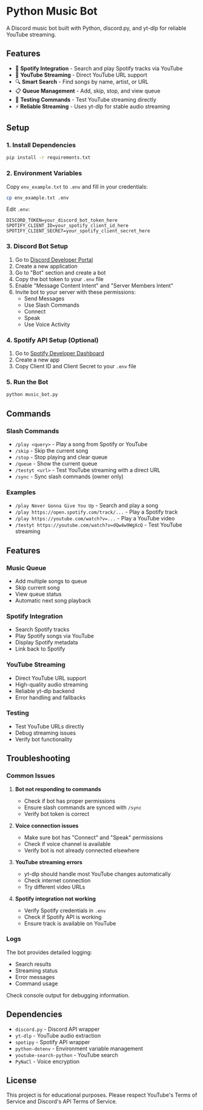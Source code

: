# Python Music Bot

A Discord music bot built with Python, discord.py, and yt-dlp for reliable YouTube streaming.

## Features

- 🎵 **Spotify Integration** - Search and play Spotify tracks via YouTube
- 🎥 **YouTube Streaming** - Direct YouTube URL support
- 🔍 **Smart Search** - Find songs by name, artist, or URL
- 📋 **Queue Management** - Add, skip, stop, and view queue
- 🧪 **Testing Commands** - Test YouTube streaming directly
- ⚡ **Reliable Streaming** - Uses yt-dlp for stable audio streaming

## Setup

### 1. Install Dependencies

```bash
pip install -r requirements.txt
```

### 2. Environment Variables

Copy `env_example.txt` to `.env` and fill in your credentials:

```bash
cp env_example.txt .env
```

Edit `.env`:
```
DISCORD_TOKEN=your_discord_bot_token_here
SPOTIFY_CLIENT_ID=your_spotify_client_id_here
SPOTIFY_CLIENT_SECRET=your_spotify_client_secret_here
```

### 3. Discord Bot Setup

1. Go to [Discord Developer Portal](https://discord.com/developers/applications)
2. Create a new application
3. Go to "Bot" section and create a bot
4. Copy the bot token to your `.env` file
5. Enable "Message Content Intent" and "Server Members Intent"
6. Invite bot to your server with these permissions:
   - Send Messages
   - Use Slash Commands
   - Connect
   - Speak
   - Use Voice Activity

### 4. Spotify API Setup (Optional)

1. Go to [Spotify Developer Dashboard](https://developer.spotify.com/dashboard)
2. Create a new app
3. Copy Client ID and Client Secret to your `.env` file

### 5. Run the Bot

```bash
python music_bot.py
```

## Commands

### Slash Commands

- `/play <query>` - Play a song from Spotify or YouTube
- `/skip` - Skip the current song
- `/stop` - Stop playing and clear queue
- `/queue` - Show the current queue
- `/testyt <url>` - Test YouTube streaming with a direct URL
- `/sync` - Sync slash commands (owner only)

### Examples

- `/play Never Gonna Give You Up` - Search and play a song
- `/play https://open.spotify.com/track/...` - Play a Spotify track
- `/play https://youtube.com/watch?v=...` - Play a YouTube video
- `/testyt https://youtube.com/watch?v=dQw4w9WgXcQ` - Test YouTube streaming

## Features

### Music Queue
- Add multiple songs to queue
- Skip current song
- View queue status
- Automatic next song playback

### Spotify Integration
- Search Spotify tracks
- Play Spotify songs via YouTube
- Display Spotify metadata
- Link back to Spotify

### YouTube Streaming
- Direct YouTube URL support
- High-quality audio streaming
- Reliable yt-dlp backend
- Error handling and fallbacks

### Testing
- Test YouTube URLs directly
- Debug streaming issues
- Verify bot functionality

## Troubleshooting

### Common Issues

1. **Bot not responding to commands**
   - Check if bot has proper permissions
   - Ensure slash commands are synced with `/sync`
   - Verify bot token is correct

2. **Voice connection issues**
   - Make sure bot has "Connect" and "Speak" permissions
   - Check if voice channel is available
   - Verify bot is not already connected elsewhere

3. **YouTube streaming errors**
   - yt-dlp should handle most YouTube changes automatically
   - Check internet connection
   - Try different video URLs

4. **Spotify integration not working**
   - Verify Spotify credentials in `.env`
   - Check if Spotify API is working
   - Ensure track is available on YouTube

### Logs

The bot provides detailed logging:
- Search results
- Streaming status
- Error messages
- Command usage

Check console output for debugging information.

## Dependencies

- `discord.py` - Discord API wrapper
- `yt-dlp` - YouTube audio extraction
- `spotipy` - Spotify API wrapper
- `python-dotenv` - Environment variable management
- `youtube-search-python` - YouTube search
- `PyNaCl` - Voice encryption

## License

This project is for educational purposes. Please respect YouTube's Terms of Service and Discord's API Terms of Service.
